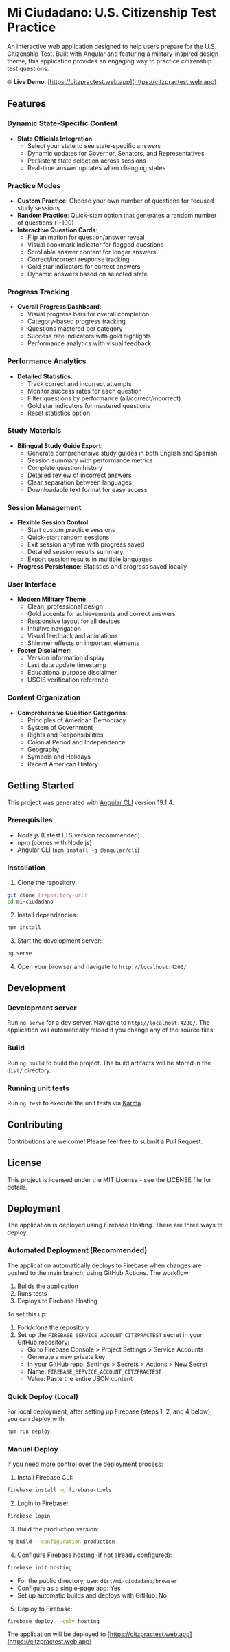 # Mi Ciudadano: U.S. Citizenship Test Practice

An interactive web application designed to help users prepare for the U.S. Citizenship Test. Built with Angular and featuring a military-inspired design theme, this application provides an engaging way to practice citizenship test questions.

🌐 **Live Demo**: [https://citzpractest.web.app](https://citzpractest.web.app)

## Features

### Dynamic State-Specific Content
- **State Officials Integration**:
  - Select your state to see state-specific answers
  - Dynamic updates for Governor, Senators, and Representatives
  - Persistent state selection across sessions
  - Real-time answer updates when changing states

### Practice Modes
- **Custom Practice**: Choose your own number of questions for focused study sessions
- **Random Practice**: Quick-start option that generates a random number of questions (1-100)
- **Interactive Question Cards**: 
  - Flip animation for question/answer reveal
  - Visual bookmark indicator for flagged questions
  - Scrollable answer content for longer answers
  - Correct/incorrect response tracking
  - Gold star indicators for correct answers
  - Dynamic answers based on selected state

### Progress Tracking
- **Overall Progress Dashboard**:
  - Visual progress bars for overall completion
  - Category-based progress tracking
  - Questions mastered per category
  - Success rate indicators with gold highlights
  - Performance analytics with visual feedback

### Performance Analytics
- **Detailed Statistics**:
  - Track correct and incorrect attempts
  - Monitor success rates for each question
  - Filter questions by performance (all/correct/incorrect)
  - Gold star indicators for mastered questions
  - Reset statistics option

### Study Materials
- **Bilingual Study Guide Export**:
  - Generate comprehensive study guides in both English and Spanish
  - Session summary with performance metrics
  - Complete question history
  - Detailed review of incorrect answers
  - Clear separation between languages
  - Downloadable text format for easy access

### Session Management
- **Flexible Session Control**:
  - Start custom practice sessions
  - Quick-start random sessions
  - Exit session anytime with progress saved
  - Detailed session results summary
  - Export session results in multiple languages
- **Progress Persistence**: Statistics and progress saved locally

### User Interface
- **Modern Military Theme**:
  - Clean, professional design
  - Gold accents for achievements and correct answers
  - Responsive layout for all devices
  - Intuitive navigation
  - Visual feedback and animations
  - Shimmer effects on important elements
- **Footer Disclaimer**:
  - Version information display
  - Last data update timestamp
  - Educational purpose disclaimer
  - USCIS verification reference

### Content Organization
- **Comprehensive Question Categories**:
  - Principles of American Democracy
  - System of Government
  - Rights and Responsibilities
  - Colonial Period and Independence
  - Geography
  - Symbols and Holidays
  - Recent American History

## Getting Started

This project was generated with [Angular CLI](https://github.com/angular/angular-cli) version 19.1.4.

### Prerequisites

- Node.js (Latest LTS version recommended)
- npm (comes with Node.js)
- Angular CLI (`npm install -g @angular/cli`)

### Installation

1. Clone the repository:
```bash
git clone [repository-url]
cd mi-ciudadano
```

2. Install dependencies:
```bash
npm install
```

3. Start the development server:
```bash
ng serve
```

4. Open your browser and navigate to `http://localhost:4200/`

## Development

### Development server

Run `ng serve` for a dev server. Navigate to `http://localhost:4200/`. The application will automatically reload if you change any of the source files.

### Build

Run `ng build` to build the project. The build artifacts will be stored in the `dist/` directory.

### Running unit tests

Run `ng test` to execute the unit tests via [Karma](https://karma-runner.github.io).

## Contributing

Contributions are welcome! Please feel free to submit a Pull Request.

## License

This project is licensed under the MIT License - see the LICENSE file for details.

## Deployment

The application is deployed using Firebase Hosting. There are three ways to deploy:

### Automated Deployment (Recommended)

The application automatically deploys to Firebase when changes are pushed to the main branch, using GitHub Actions. The workflow:
1. Builds the application
2. Runs tests
3. Deploys to Firebase Hosting

To set this up:
1. Fork/clone the repository
2. Set up the `FIREBASE_SERVICE_ACCOUNT_CITZPRACTEST` secret in your GitHub repository:
   - Go to Firebase Console > Project Settings > Service Accounts
   - Generate a new private key
   - In your GitHub repo: Settings > Secrets > Actions > New Secret
   - Name: `FIREBASE_SERVICE_ACCOUNT_CITZPRACTEST`
   - Value: Paste the entire JSON content

### Quick Deploy (Local)

For local deployment, after setting up Firebase (steps 1, 2, and 4 below), you can deploy with:
```bash
npm run deploy
```

### Manual Deploy

If you need more control over the deployment process:

1. Install Firebase CLI:
```bash
firebase install -g firebase-tools
```

2. Login to Firebase:
```bash
firebase login
```

3. Build the production version:
```bash
ng build --configuration production
```

4. Configure Firebase hosting (if not already configured):
```bash
firebase init hosting
```
   - For the public directory, use: `dist/mi-ciudadano/browser`
   - Configure as a single-page app: Yes
   - Set up automatic builds and deploys with GitHub: No

5. Deploy to Firebase:
```bash
firebase deploy --only hosting
```

The application will be deployed to [https://citzpractest.web.app](https://citzpractest.web.app)
